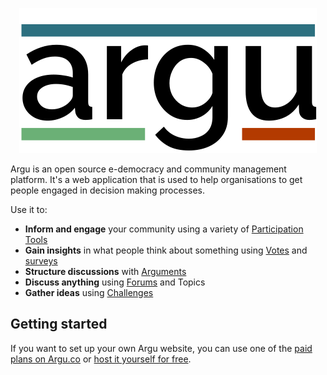 <p align="center">
  <img src="assets/argu-logo.svg" />
</p>

Argu is an open source e-democracy and community management platform.
It's a web application that is used to help organisations to get people engaged in decision making processes.

Use it to:

- **Inform and engage** your community using a variety of [Participation Tools](e-participation_tools.md)
- **Gain insights** in what people think about something using [Votes](voting.md) and [surveys](surveys.md)
- **Structure discussions** with [Arguments](arguments.md)
- **Discuss anything** using [Forums](forums.md) and Topics
- **Gather ideas** using [Challenges](challenges_and_ideas.md)

## Getting started

If you want to set up your own Argu website, you can use one of the [paid plans on Argu.co](https://argu.co/info/prijzen) or [host it yourself for free](https://gitlab.com/ontola/argu/).
